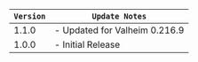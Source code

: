 | `Version` | `Update Notes`                |
|-----------|-------------------------------|
| 1.1.0     | - Updated for Valheim 0.216.9 |
| 1.0.0     | - Initial Release             |